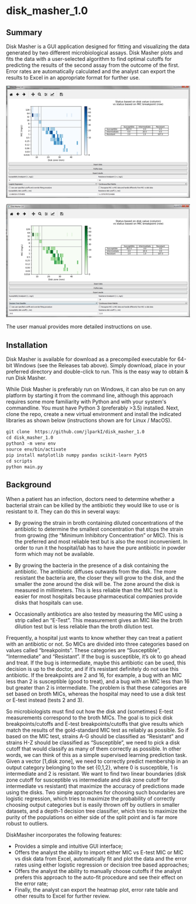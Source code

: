# disk_masher_1.0

## Summary

Disk Masher is a GUI application designed for fitting and visualizing the data generated by two different microbiological
assays. Disk Masher plots and fits the data with a user-selected algorithm to find optimal cutoffs for predicting the 
results of the second assay from the outcome of the first. Error rates are automatically calculated and the analyst can 
export the results to Excel in an appropriate format for further use.

![screenshot1](/screenshots/disk_masher_screenshot.png)

![screenshot2](/screenshots/disk_masher_screenshot_2.png)


The user manual provides more detailed instructions on use.


## Installation

Disk Masher is available for download as a precompiled executable for 64-bit Windows (see the Releases tab above). 
Simply download, place in your preferred directory and double-click to run. This is the easy way to obtain & run 
Disk Masher.

While Disk Masher is preferably run on Windows, it can also be run on any platform by starting it from the command line,
although this approach requires some more familiarity with Python and with your system's commandline.
You must have Python 3 (preferably >3.5) installed. Next, clone the repo, create a new virtual environment and
install the indicated libraries as shown below (instructions shown are for Linux / MacOS).

```
git clone  https://github.com/jlparkI/disk_masher_1.0
cd disk_masher_1.0
python3 -m venv env
source env/bin/activate
pip install matplotlib numpy pandas scikit-learn PyQt5
cd scripts
python main.py
```

## Background

When a patient has an infection, doctors need to determine whether a bacterial strain can be killed by the antibiotic they would like to use or is resistant to it. They can do this in several ways:

+ By growing the strain in broth containing diluted concentrations of the antibiotic to determine the smallest concentration that stops the strain from growing (the “Minimum Inhibitory Concentration” or MIC). This is the preferred and most reliable test but is also the most inconvenient. In order to run it the hospital/lab has to have the pure antibiotic in powder form which may not be available.

+ By growing the bacteria in the presence of a disk containing the antibiotic. The antibiotic diffuses outwards from the disk. The more resistant the bacteria are, the closer they will grow to the disk, and the smaller the zone around the disk will be. The zone around the disk is measured in millimeters. This is less reliable than the MIC test but is easier for most hospitals because pharmaceutical companies provide disks that hospitals can use.

+ Occasionally antibiotics are also tested by measuring the MIC using a strip called an “E-Test”. This measurement gives an MIC like the broth dilution test but is less reliable than the broth dilution test.

Frequently, a hospital just wants to know whether they can treat a patient with an antibiotic or not. So MICs are divided into three categories based on values called “breakpoints”. These categories are “Susceptible”, “Intermediate” and “Resistant”. If the bug is susceptible, it’s ok to go ahead and treat. If the bug is intermediate, maybe this antibiotic can be used, this decision is up to the doctor, and if it’s resistant definitely do not use this antibiotic. If the breakpoints are 2 and 16, for example, a bug with an MIC less than 2 is susceptible (good to treat), and a bug with an MIC less than 16 but greater than 2 is intermediate. The problem is that these categories are set based on broth MICs, whereas the hospital may need to use a disk test or E-test instead (tests 2 and 3). 

So microbiologists must find out how the disk and (sometimes) E-test measurements correspond to the broth MICs. The goal is to pick disk breakpoints/cutoffs and E-test breakpoints/cutoffs that give results which match the results of the gold-standard MIC test as reliably as possible. So if based on the MIC test, strains A-G should be classified as “Resistant” and strains H-Z should be classified as “Susceptible”, we need to pick a disk cutoff that would classify as many of them correctly as possible. 
In other words, we can think of this as a simple supervised learning prediction task. Given a vector [1,disk zone], we need to correctly predict membership in an output category belonging to the set {0,1,2}, where 0 is susceptible, 1 is intermediate and 2 is resistant. We want to find two linear boundaries (disk zone cutoff for susceptible vs intermediate and disk zone cutoff for intermediate vs resistant) that maximize the accuracy of predictions made using the disks. Two simple approaches for choosing such boundaries are logistic regression, which tries to maximize the probability of correctly choosing output categories but is easily thrown off by outliers in smaller datasets, and a depth-1 decision tree classifier, which tries to maximize the purity of the populations on either side of the split point and is far more robust to outliers.

DiskMasher incorporates the following features:

+ Provides a simple and intuitive GUI interface;
+ Offers the analyst the ability to import either MIC vs E-test MIC or MIC vs disk data from Excel, automatically fit and plot the data and the error rates using either logistic regression or decision tree based approaches;
+ Offers the analyst the ability to manually choose cutoffs if the analyst prefers this approach to the auto-fit procedure and see their effect on the error rate;
+ Finally, the analyst can export the heatmap plot, error rate table and other results to Excel for further review.
